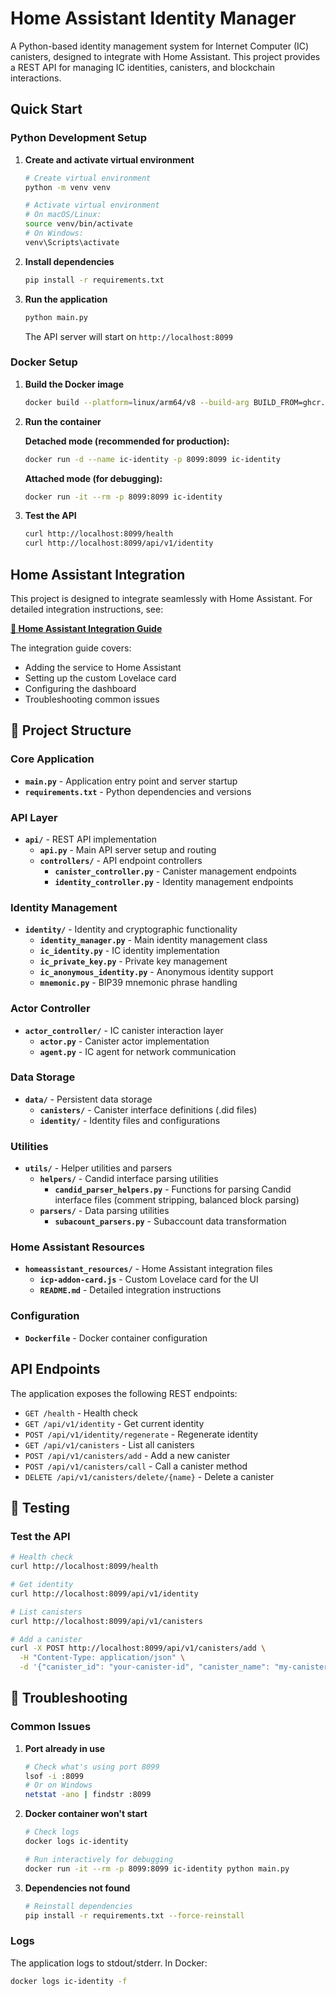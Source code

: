 # Home Assistant Identity Manager

A Python-based identity management system for Internet Computer (IC) canisters, designed to integrate with Home Assistant. This project provides a REST API for managing IC identities, canisters, and blockchain interactions.

## Quick Start

### Python Development Setup

1. **Create and activate virtual environment**
   ```bash
   # Create virtual environment
   python -m venv venv
   
   # Activate virtual environment
   # On macOS/Linux:
   source venv/bin/activate
   # On Windows:
   venv\Scripts\activate
   ```

2. **Install dependencies**
   ```bash
   pip install -r requirements.txt
   ```

3. **Run the application**
   ```bash
   python main.py
   ```

   The API server will start on `http://localhost:8099`

### Docker Setup

1. **Build the Docker image**
   ```bash
   docker build --platform=linux/arm64/v8 --build-arg BUILD_FROM=ghcr.io/home-assistant/aarch64-base-python:3.12-alpine3.20 -t ic-identity .
   ```

2. **Run the container**

   **Detached mode (recommended for production):**
   ```bash
   docker run -d --name ic-identity -p 8099:8099 ic-identity

   ```

   **Attached mode (for debugging):**
   ```bash
   docker run -it --rm -p 8099:8099 ic-identity
   ```

3. **Test the API**
   ```bash
   curl http://localhost:8099/health
   curl http://localhost:8099/api/v1/identity
   ```

## Home Assistant Integration

This project is designed to integrate seamlessly with Home Assistant. For detailed integration instructions, see:

**[📖 Home Assistant Integration Guide](homeassistant_resources/README.md)**

The integration guide covers:
- Adding the service to Home Assistant
- Setting up the custom Lovelace card
- Configuring the dashboard
- Troubleshooting common issues

## 📁 Project Structure

### Core Application

- **`main.py`** - Application entry point and server startup
- **`requirements.txt`** - Python dependencies and versions

### API Layer

- **`api/`** - REST API implementation
  - **`api.py`** - Main API server setup and routing
  - **`controllers/`** - API endpoint controllers
    - **`canister_controller.py`** - Canister management endpoints
    - **`identity_controller.py`** - Identity management endpoints

### Identity Management

- **`identity/`** - Identity and cryptographic functionality
  - **`identity_manager.py`** - Main identity management class
  - **`ic_identity.py`** - IC identity implementation
  - **`ic_private_key.py`** - Private key management
  - **`ic_anonymous_identity.py`** - Anonymous identity support
  - **`mnemonic.py`** - BIP39 mnemonic phrase handling

### Actor Controller

- **`actor_controller/`** - IC canister interaction layer
  - **`actor.py`** - Canister actor implementation
  - **`agent.py`** - IC agent for network communication

### Data Storage

- **`data/`** - Persistent data storage
  - **`canisters/`** - Canister interface definitions (.did files)
  - **`identity/`** - Identity files and configurations

### Utilities

- **`utils/`** - Helper utilities and parsers
  - **`helpers/`** - Candid interface parsing utilities
    - **`candid_parser_helpers.py`** - Functions for parsing Candid interface files (comment stripping, balanced block parsing)
  - **`parsers/`** - Data parsing utilities
    - **`subacount_parsers.py`** - Subaccount data transformation

### Home Assistant Resources

- **`homeassistant_resources/`** - Home Assistant integration files
  - **`icp-addon-card.js`** - Custom Lovelace card for the UI
  - **`README.md`** - Detailed integration instructions

### Configuration

- **`Dockerfile`** - Docker container configuration

## API Endpoints

The application exposes the following REST endpoints:

- `GET /health` - Health check
- `GET /api/v1/identity` - Get current identity
- `POST /api/v1/identity/regenerate` - Regenerate identity
- `GET /api/v1/canisters` - List all canisters
- `POST /api/v1/canisters/add` - Add a new canister
- `POST /api/v1/canisters/call` - Call a canister method
- `DELETE /api/v1/canisters/delete/{name}` - Delete a canister

## 🧪 Testing

### Test the API

```bash
# Health check
curl http://localhost:8099/health

# Get identity
curl http://localhost:8099/api/v1/identity

# List canisters
curl http://localhost:8099/api/v1/canisters

# Add a canister
curl -X POST http://localhost:8099/api/v1/canisters/add \
  -H "Content-Type: application/json" \
  -d '{"canister_id": "your-canister-id", "canister_name": "my-canister"}'
```


## 🐛 Troubleshooting

### Common Issues

1. **Port already in use**
   ```bash
   # Check what's using port 8099
   lsof -i :8099
   # Or on Windows
   netstat -ano | findstr :8099
   ```

2. **Docker container won't start**
   ```bash
   # Check logs
   docker logs ic-identity
   
   # Run interactively for debugging
   docker run -it --rm -p 8099:8099 ic-identity python main.py
   ```

3. **Dependencies not found**
   ```bash
   # Reinstall dependencies
   pip install -r requirements.txt --force-reinstall
   ```

### Logs

The application logs to stdout/stderr. In Docker:
```bash
docker logs ic-identity -f
```
